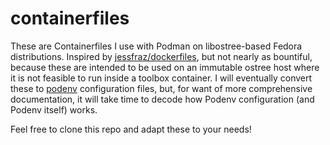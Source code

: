# containerfiles

These are Containerfiles I use with Podman on libostree-based Fedora distributions. Inspired by [jessfraz/dockerfiles](https://github.com/jessfraz/dockerfiles), but not nearly as bountiful, because these are intended to be used on an immutable ostree host where it is not feasible to run inside a toolbox container. I will eventually convert these to [podenv](https://github.com/podenv/podenv) configuration files, but, for want of more comprehensive documentation, it will take time to decode how Podenv configuration (and Podenv itself) works.

Feel free to clone this repo and adapt these to your needs!
